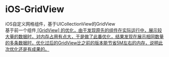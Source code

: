 # iOS-GridView
iOS自定义网格组件，基于UICollectionView的GridView   
基于前一个组件<a href="https://github.com/ayu250/GridView" target="_blank"> [GridView]  的优化，由于发现原先的组件在实际运行中，展示较大量的数据时，对内存占用有点大，于是做了此番优化，结果发现在展示相同数量的多条数据时，优化过后的GridView比之前的版本能节省5M左右的内存，说明此次优化还是有成果的。

